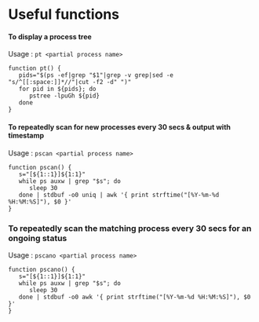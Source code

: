 # Useful functions

#### To display a process tree
Usage : `pt <partial process name>`
```
function pt() {
   pids="$(ps -ef|grep "$1"|grep -v grep|sed -e "s/^[[:space:]]*//"|cut -f2 -d" ")"
   for pid in ${pids}; do
      pstree -lpuGh ${pid}
   done
}
```
#### To repeatedly scan for new processes every 30 secs & output with timestamp
Usage : `pscan <partial process name>`
```
function pscan() {
   s="[${1::1}]${1:1}"
   while ps auxw | grep "$s"; do
      sleep 30
   done | stdbuf -o0 uniq | awk '{ print strftime("[%Y-%m-%d %H:%M:%S]"), $0 }'
}
```
### To repeatedly scan the matching process every 30 secs for an ongoing status
Usage : `pscano <partial process name>`
```
function pscano() {
   s="[${1::1}]${1:1}"
   while ps auxw | grep "$s"; do
      sleep 30
   done | stdbuf -o0 awk '{ print strftime("[%Y-%m-%d %H:%M:%S]"), $0 }'
}
```
